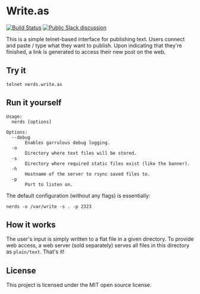 Write.as
========
[![Build Status](https://travis-ci.org/writeas/nerds.svg)](https://travis-ci.org/writeas/nerds) [![Public Slack discussion](http://slack.write.as/badge.svg)](http://slack.write.as/)

This is a simple telnet-based interface for publishing text. Users connect and paste / type what they want to publish. Upon indicating that they're finished, a link is generated to access their new post on the web.

## Try it
```
telnet nerds.write.as
```

## Run it yourself
```
Usage:
  nerds [options]

Options:
  --debug
       Enables garrulous debug logging.
  -o   
       Directory where text files will be stored.
  -s
       Directory where required static files exist (like the banner).
  -h
       Hostname of the server to rsync saved files to.
  -p
       Port to listen on.
```

The default configuration (without any flags) is essentially:

```
nerds -o /var/write -s . -p 2323
```

## How it works
The user's input is simply written to a flat file in a given directory. To provide web access, a web server (sold separately) serves all files in this directory as `plain/text`. That's it!

## License
This project is licensed under the MIT open source license.
